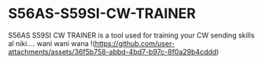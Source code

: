 # S56AS-S59SI-CW-TRAINER
S56AS S59SI CW TRAINER is a tool used for training your CW sending skills al niki.... wani wani wana
!(https://github.com/user-attachments/assets/36f5b758-abbd-4bd7-b97c-8f0a29b4cddd)
